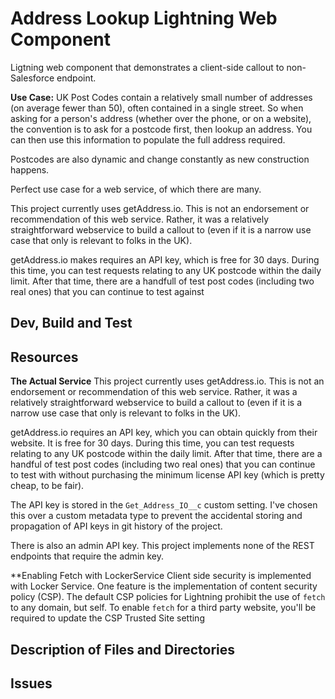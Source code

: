 # Address Lookup Lightning Web Component

Ligtning web component that demonstrates a client-side callout to non-Salesforce endpoint. 

**Use Case:**
UK Post Codes contain a relatively small number of addresses (on average fewer than 50), often contained in a single street. So when asking for a person's address (whether over the phone, or on a website), the convention is to ask for a postcode first, then lookup an address. You can then use this information to populate the full address required. 

Postcodes are also dynamic and change constantly as new construction happens. 

Perfect use case for a web service, of which there are many. 

This project currently uses getAddress.io. This is not an endorsement or recommendation of this web service. Rather, it was a relatively straightforward webservice to build a callout to (even if it is a narrow use case that only is relevant to folks in the UK). 

getAddress.io makes requires an API key, which is free for 30 days. During this time, you can test requests relating to any UK postcode within the daily limit. After that time, there are a handfull of test post codes (including two real ones) that you can continue to test against

## Dev, Build and Test


## Resources

**The Actual Service**
This project currently uses getAddress.io. This is not an endorsement or recommendation of this web service. Rather, it was a relatively straightforward webservice to build a callout to (even if it is a narrow use case that only is relevant to folks in the UK). 

getAddress.io requires an API key, which you can obtain quickly from their website. It is free for 30 days. During this time, you can test requests relating to any UK postcode within the daily limit. After that time, there are a handful of test post codes (including two real ones) that you can continue to test with without purchasing the minimum license API key (which is pretty cheap, to be fair). 

The API key is stored in the `Get_Address_IO__c` custom setting. I've chosen this over a custom metadata type to prevent the accidental storing and propagation of API keys in git history of the project. 

There is also an admin API key. This project implements none of the REST endpoints that require the admin key. 

**Enabling Fetch with LockerService
Client side security is implemented with Locker Service. One feature is the implementation of content security policy (CSP). The default CSP policies for Lightning prohibit the use of `fetch` to any domain, but self. To enable `fetch` for a third party website, you'll be required to update the CSP Trusted Site setting

## Description of Files and Directories


## Issues


